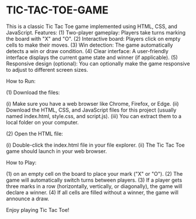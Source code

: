 # TIC-TAC-TOE-GAME
This is a classic Tic Tac Toe game implemented using HTML, CSS, and JavaScript.
Features:
(1) Two-player gameplay: Players take turns marking the board with "X" and "O".
(2) Interactive board: Players click on empty cells to make their moves.
(3) Win detection: The game automatically detects a win or draw condition.
(4) Clear interface: A user-friendly interface displays the current game state and winner (if applicable).
(5) Responsive design (optional): You can optionally make the game responsive to adjust to different screen sizes.

How to Run:

(1) Download the files:

(i) Make sure you have a web browser like Chrome, Firefox, or Edge.
(ii) Download the HTML, CSS, and JavaScript files for this project (usually named index.html, style.css, and script.js).
(iii) You can extract them to a local folder on your computer.

(2) Open the HTML file:

(i) Double-click the index.html file in your file explorer.
(ii) The Tic Tac Toe game should launch in your web browser.

How to Play:

(1)  on an empty cell on the board to place your mark ("X" or "O").
(2) The game will automatically switch turns between players.
(3) If a player gets three marks in a row (horizontally, vertically, or diagonally), the game will declare a winner.
(4) If all cells are filled without a winner, the game will announce a draw.

Enjoy playing Tic Tac Toe!
